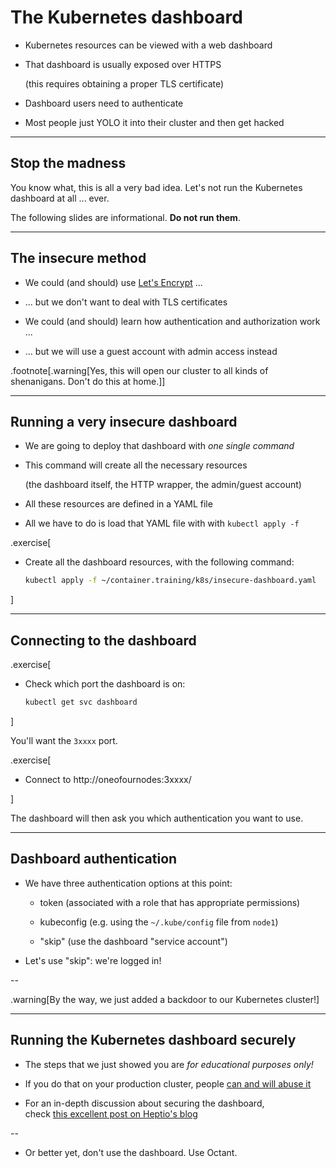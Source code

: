 # The Kubernetes dashboard

- Kubernetes resources can be viewed with a web dashboard

- That dashboard is usually exposed over HTTPS

  (this requires obtaining a proper TLS certificate)

- Dashboard users need to authenticate

- Most people just YOLO it into their cluster and then get hacked

---

## Stop the madness

You know what, this is all a very bad idea.  Let's not run the Kubernetes dashboard at all ... ever.

The following slides are informational. **Do not run them**.

---

## The insecure method

- We could (and should) use [Let's Encrypt](https://letsencrypt.org/) ...

- ... but we don't want to deal with TLS certificates

- We could (and should) learn how authentication and authorization work ...

- ... but we will use a guest account with admin access instead

.footnote[.warning[Yes, this will open our cluster to all kinds of shenanigans. Don't do this at home.]]

---

## Running a very insecure dashboard

- We are going to deploy that dashboard with *one single command*

- This command will create all the necessary resources

  (the dashboard itself, the HTTP wrapper, the admin/guest account)

- All these resources are defined in a YAML file

- All we have to do is load that YAML file with with `kubectl apply -f`

.exercise[

- Create all the dashboard resources, with the following command:
  ```bash
  kubectl apply -f ~/container.training/k8s/insecure-dashboard.yaml
  ```

]

---

## Connecting to the dashboard

.exercise[

- Check which port the dashboard is on:
  ```bash
  kubectl get svc dashboard
  ```

]

You'll want the `3xxxx` port.


.exercise[

- Connect to http://oneofournodes:3xxxx/

<!-- ```open http://node1:3xxxx/``` -->

]

The dashboard will then ask you which authentication you want to use.

---

## Dashboard authentication

- We have three authentication options at this point:

  - token (associated with a role that has appropriate permissions)

  - kubeconfig (e.g. using the `~/.kube/config` file from `node1`)

  - "skip" (use the dashboard "service account")

- Let's use "skip": we're logged in!

--

.warning[By the way, we just added a backdoor to our Kubernetes cluster!]

---

## Running the Kubernetes dashboard securely

- The steps that we just showed you are *for educational purposes only!*

- If you do that on your production cluster, people [can and will abuse it](https://redlock.io/blog/cryptojacking-tesla)

- For an in-depth discussion about securing the dashboard,
  <br/>
  check [this excellent post on Heptio's blog](https://blog.heptio.com/on-securing-the-kubernetes-dashboard-16b09b1b7aca)

--

- Or better yet, don't use the dashboard.  Use Octant.
